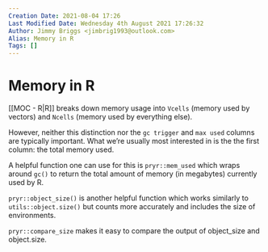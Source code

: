 ```yaml
---
Creation Date: 2021-08-04 17:26
Last Modified Date: Wednesday 4th August 2021 17:26:32
Author: Jimmy Briggs <jimbrig1993@outlook.com>
Alias: Memory in R
Tags: []
---
```


# Memory in R

[[MOC - R|R]] breaks down memory usage into `Vcells` (memory used by vectors) and `Ncells` (memory used by everything else).

However, neither this distinction nor the `gc trigger` and `max used` columns are typically important. What we’re usually most interested in is the the first column: the total memory used.

A helpful function one can use for this is `pryr::mem_used` which wraps around `gc()` to return the total amount of memory (in megabytes) currently used by R.

`pryr::object_size()` is another helpful function which works similarly to `utils::object.size()` but counts more accurately and includes the size of environments. 

`pryr::compare_size` makes it easy to compare the output of object_size and object.size.